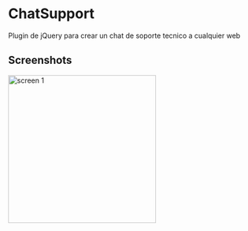 # ChatSupport

Plugin de jQuery para crear un chat de soporte tecnico a cualquier web

## Screenshots

<img src="https://i.ibb.co/nrBB8vD/Captura-de-pantalla-2022-05-09-192747.png" data-canonical-src="https://i.ibb.co/nrBB8vD/Captura-de-pantalla-2022-05-09-192747.png" alt="screen 1" height="300px">
